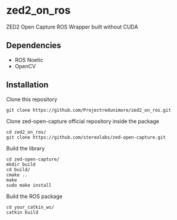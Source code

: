 
# zed2_on_ros

ZED2 Open Capture ROS Wrapper built without CUDA

## Dependencies

 - ROS Noetic
 - OpenCV

## Installation

Clone this repository

    git clone https://github.com/Projectredunimore/zed2_on_ros.git

Clone zed-open-capture official repository inside the package

    cd zed2_on_ros/
    git clone https://github.com/stereolabs/zed-open-capture.git

Build the library

    cd zed-open-capture/
    mkdir build
    cd build/
    cmake ..
    make
    sudo make install
    
   Build the ROS package
   

    cd your_catkin_ws/
    catkin build
   
  
